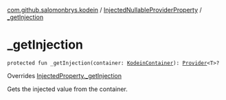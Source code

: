 [com.github.salomonbrys.kodein](../index.md) / [InjectedNullableProviderProperty](index.md) / [_getInjection](.)

# _getInjection

`protected fun _getInjection(container: `[`KodeinContainer`](../-kodein-container/index.md)`): `[`Provider`](../-provider.md)`<T>?`

Overrides [InjectedProperty._getInjection](../-injected-property/_get-injection.md)

Gets the injected value from the container.


